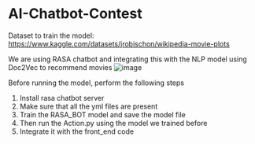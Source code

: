 # AI-Chatbot-Contest

Dataset to train the model: https://www.kaggle.com/datasets/jrobischon/wikipedia-movie-plots

We are using RASA chatbot and integrating this with the NLP model using Doc2Vec to recommend movies
![image](https://github.com/NethanShaik/AI-Chatbot-Contest/assets/66028026/ae0add0b-6dd6-4a69-a506-bffd093517d2)


Before running the model, perform the following steps

1. Install rasa chatbot server
2. Make sure that all the yml files are present
3. Train the RASA_BOT model and save the model file
4. Then run the Action.py using the model we trained before
5. Integrate it with the front_end code
